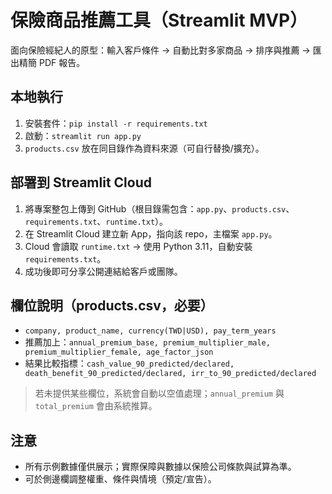 
# 保險商品推薦工具（Streamlit MVP）

面向保險經紀人的原型：輸入客戶條件 → 自動比對多家商品 → 排序與推薦 → 匯出精簡 PDF 報告。

## 本地執行
1. 安裝套件：`pip install -r requirements.txt`
2. 啟動：`streamlit run app.py`
3. `products.csv` 放在同目錄作為資料來源（可自行替換/擴充）。

## 部署到 Streamlit Cloud
1. 將專案整包上傳到 GitHub（根目錄需包含：`app.py`、`products.csv`、`requirements.txt`、`runtime.txt`）。
2. 在 Streamlit Cloud 建立新 App，指向該 repo，主檔案 `app.py`。
3. Cloud 會讀取 `runtime.txt` → 使用 Python 3.11，自動安裝 `requirements.txt`。
4. 成功後即可分享公開連結給客戶或團隊。

## 欄位說明（products.csv，必要）
- `company, product_name, currency(TWD|USD), pay_term_years`
- 推薦加上：`annual_premium_base, premium_multiplier_male, premium_multiplier_female, age_factor_json`
- 結果比較指標：`cash_value_90_predicted/declared, death_benefit_90_predicted/declared, irr_to_90_predicted/declared`

> 若未提供某些欄位，系統會自動以空值處理；`annual_premium` 與 `total_premium` 會由系統推算。

## 注意
- 所有示例數據僅供展示；實際保障與數據以保險公司條款與試算為準。
- 可於側邊欄調整權重、條件與情境（預定/宣告）。
